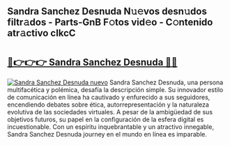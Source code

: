 ## Sandra Sanchez Desnuda N𝚞𝚎vos desn𝚞dos filtr𝚊dos - Parts-GnB F𝚘tos vid𝚎o - C𝚘ntenido atr𝚊ctivo cIkcC

# <h2><a href="http://mb8bia.tromn.icu/?c=Sandra+Sanchez+Desnuda">🔗👉👉👉 Sandra Sanchez Desnuda 🔗🔗</a></h2>

[![Sandra Sanchez Desnuda nuevo](https://i.imgur.com/pEAQMta.gif)](http://mb8bia.tromn.icu/?c=Sandra+Sanchez+Desnuda)
Sandra Sanchez Desnuda, una persona multifacética y polémica, desafía la descripción simple. Su innovador estilo de comunicación en línea ha cautivado y enfurecido a sus seguidores, encendiendo debates sobre ética, autorrepresentación y la naturaleza evolutiva de las sociedades virtuales. A pesar de la ambigüedad de sus objetivos futuros, su papel en la configuración de la esfera digital es incuestionable. Con un espíritu inquebrantable y un atractivo innegable, Sandra Sanchez Desnuda journey en el mundo en línea es imparable.
